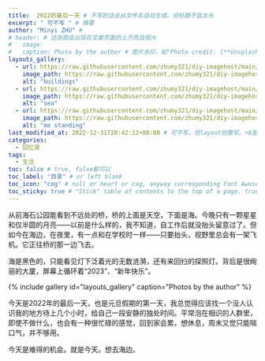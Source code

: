 ```yaml
---
title:  2022的最后一天 # 不写的话会从文件名自动生成。但标题不宜太长
excerpt: " 可不写 " # 摘要
author: "Minyi ZHU" #
# header: # 这张图会出现在文章页面的上方而且很大
#   image: 
#   caption: Photo by the author # 图片水印，如"Photo credit: [**Unsplash**](https://unsplash.com)" 
layouts_gallery:
  - url: https://raw.githubusercontent.com/zhumy321/diy-imagehost/main/img/IMG_20221231_202146.jpg
    image_path: https://raw.githubusercontent.com/zhumy321/diy-imagehost/main/img/IMG_20221231_202146.jpg
    alt: "buildings"
  - url: https://raw.githubusercontent.com/zhumy321/diy-imagehost/main/img/IMG_20221231_195259.jpg
    image_path: https://raw.githubusercontent.com/zhumy321/diy-imagehost/main/img/IMG_20221231_195259.jpg
    alt: "sea"
  - url: https://raw.githubusercontent.com/zhumy321/diy-imagehost/main/img/IMG_20221231_200604.jpg
    image_path: https://raw.githubusercontent.com/zhumy321/diy-imagehost/main/img/IMG_20221231_200604.jpg
    alt: "me standing"
last_modified_at: 2022-12-31T20:42:22+08:00 # 可不写，但layout则要写。+8是东八区
categories: 
  - 回忆录
tags:
  - 生活
toc: false # true, false都可以
toc_label: "目录" # or left blank
toc_icon: "cog" # null or heart or cag, anyway corresponding Font Awesome icon name (without fa prefix)
toc_sticky: true # "Stick" table of contents to the top of a page. true: toc floats. false: toc fixed
---
```


从前海石公园能看到不远处的桥，桥的上面是天空，下面是海。今晚只有一颗星星和仅半圆的月亮——以前是什么样的，我不知道，自工作后就没抬头留意过了。但如今在海边，在夜里，有一点和在学校时一样——只要抬头，视野里总会有一架飞机。它正往桥的那一边飞去。

海是黑色的，只能看见灯下泛着光的无数涟漪，还有来回扫的探照灯。背后是很绚丽的大厦，屏幕上循环着“2023”、“新年快乐”。

{% include gallery id="layouts_gallery" caption="Photos by the author" %}


今天是2022年的最后一天，也是元旦假期的第一天，我总觉得应该找一个没人认识我的地方待上几个小时，给自己一段安静的独处时间。平常泡在相识的人群里，即使不做什么，也会有一种很忙碌的感觉，回到家会累，想休息，周末又觉只能喘口气，并不够用。

今天是难得的机会。就是今天。想去海边。